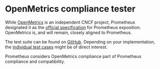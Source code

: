 # OpenMetrics compliance tester

While [OpenMetrics](https://openmetrics.io/) is an independent CNCF project, Prometheus designated it as the [official specification](https://github.com/prometheus/OpenMetrics/blob/v1.0.0/specification/OpenMetrics.md) for Prometheus exposition. OpenMetrics is, and will remain, closely aligned to Prometheus.

The test suite can be found on [GitHub](https://github.com/OpenObservability/OpenMetrics/tree/main/src/cmd/openmetricstest). Depending on your implementation, the [individual test cases](https://github.com/OpenObservability/OpenMetrics/tree/main/tests/testdata/parsers) might be of direct interest.

Prometheus considers OpenMetrics compliance part of Prometheus compliance and compatibility.
